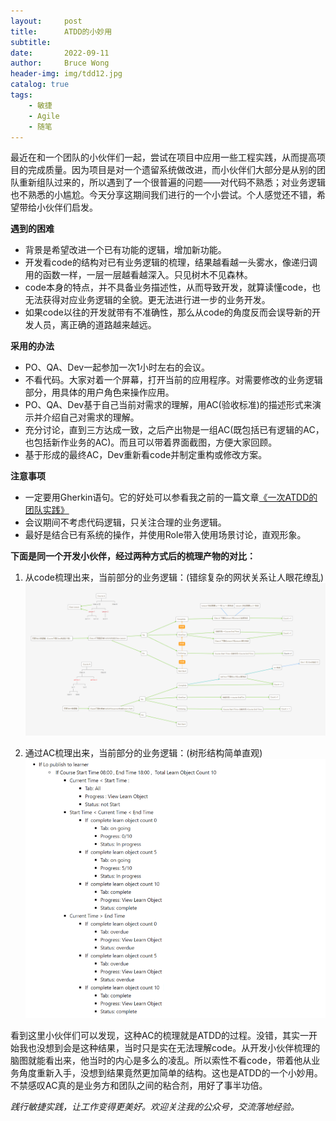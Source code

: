 ```yaml
---
layout:     post
title:      ATDD的小妙用
subtitle:
date:       2022-09-11
author:     Bruce Wong
header-img: img/tdd12.jpg
catalog: true
tags:
    - 敏捷
    - Agile
    - 随笔
---
```


最近在和一个团队的小伙伴们一起，尝试在项目中应用一些工程实践，从而提高项目的完成质量。因为项目是对一个遗留系统做改进，而小伙伴们大部分是从别的团队重新组队过来的，所以遇到了一个很普遍的问题——对代码不熟悉；对业务逻辑也不熟悉的小尴尬。今天分享这期间我们进行的一个小尝试。个人感觉还不错，希望带给小伙伴们启发。

**遇到的困难**
+ 背景是希望改进一个已有功能的逻辑，增加新功能。
+ 开发看code的结构对已有业务逻辑的梳理，结果越看越一头雾水，像递归调用的函数一样，一层一层越看越深入。只见树木不见森林。
+ code本身的特点，并不具备业务描述性，从而导致开发，就算读懂code，也无法获得对应业务逻辑的全貌。更无法进行进一步的业务开发。
+ 如果code以往的开发就带有不准确性，那么从code的角度反而会误导新的开发人员，离正确的道路越来越远。

**采用的办法**
+ PO、QA、Dev一起参加一次1小时左右的会议。
+ 不看代码。大家对着一个屏幕，打开当前的应用程序。对需要修改的业务逻辑部分，用具体的用户角色来操作应用。
+ PO、QA、Dev基于自己当前对需求的理解，用AC(验收标准)的描述形式来演示并介绍自己对需求的理解。
+ 充分讨论，直到三方达成一致，之后产出物是一组AC(既包括已有逻辑的AC，也包括新作业务的AC)。而且可以带着界面截图，方便大家回顾。
+ 基于形成的最终AC，Dev重新看code并制定重构或修改方案。

**注意事项**
+ 一定要用Gherkin语句。它的好处可以参看我之前的一篇文章[《一次ATDD的团队实践》](https://brucetalk.com/2022/01/08/atdd-practice/)
+ 会议期间不考虑代码逻辑，只关注合理的业务逻辑。
+ 最好是结合已有系统的操作，并使用Role带入使用场景讨论，直观形象。

**下面是同一个开发小伙伴，经过两种方式后的梳理产物的对比：**
1. 从code梳理出来，当前部分的业务逻辑：(错综复杂的网状关系让人眼花缭乱)
![code perspective](/img/data/code_refine.png)

2. 通过AC梳理出来，当前部分的业务逻辑：(树形结构简单直观)
![ac perspective](/img/data/ac_refine.png)


看到这里小伙伴们可以发现，这种AC的梳理就是ATDD的过程。没错，其实一开始我也没想到会是这种结果，当时只是实在无法理解code。从开发小伙伴梳理的脑图就能看出来，他当时的内心是多么的凌乱。所以索性不看code，带着他从业务角度重新入手，没想到结果竟然更加简单的结构。这也是ATDD的一个小妙用。不禁感叹AC真的是业务方和团队之间的粘合剂，用好了事半功倍。

*践行敏捷实践，让工作变得更美好。欢迎关注我的公众号，交流落地经验。*
